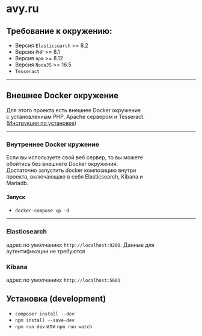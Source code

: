 # avy.ru

## Требование к окружению:
- Версия `Elasticsearch` >= 8.2
- Версия `PHP` >= 8.1
- Версия `npm` >= 8.12
- Версия `NodeJS` >= 16.5
- `Tesseract`

<hr>

## Внешнее Docker окружение
Для этого проекта есть внешнее Docker окружение  
с установленным PHP, Apache сервером и Tesseract.  
([Инструкция по установке](https://github.com/cherepushka/avy-dev-kit))

<hr>

### Внутреннее Docker кружение

Если вы используете свой веб сервер, то вы можете  
обойтись без внешнего Docker окружения.  
Достаточно запустить docker композицию внутри  
проекта, включающаю в себя Elasticsearch, Kibana и  
Mariadb.

#### Запуск

- `docker-compose up -d`

<hr>

### Elasticsearch
адрес по умолчанию: `http://localhost:9200`.
Данные для аутентификации не требуются

### Kibana
адрес по умолчанию: `http://localhost:5601`

## Установка (development)
- `composer install --dev`
- `npm install --save-dev`
- `npm run dev` или `npm run watch`